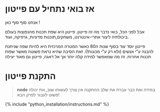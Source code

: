 
# אז בואי נתחיל עם פייטון

אנחנו סוף סוף כאן !

אבל לפני הכל, בואי נדבר מה זה פייטון. פייטון היא שפת תכנות מהנפוצות בעולם ביכולתיה ליצור אתרי-אינטרנט, משחקים,תוכנות מדעיות, גרפיקה, ועוד.

פייטון יוסד עוד בסוף שנות ה80 כאשר המטרה המרכזית היא להיות שפה שניתנת להבנה ע"י אנשים (ולא רק ע"י מכונות!). זאת הסיבה שהיא נראת פשוטה מאשר שפות תכנות אחרות. זה מה שמאפשר למידה קלה יותר אך אל דאגה, פייטון גם מאוד יעילה 

# התקנת פייטון

> **node** במידה ואת כבר עברת את שלב ההתקנה אין צורך לעשותו שוב, את יכולה פשוט לעבור לפרק הבא!

{% include "python_installation/instructions.md" %}

